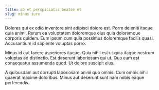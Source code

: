 ```yaml
---
title: ab et perspiciatis beatae et
slug: minus iure
---
```


Dolores qui ex odio inventore sint adipisci dolore est. Porro deleniti itaque quia animi. Rerum ea voluptatem doloremque eius quia doloremque corporis quidem. Eum ipsum cum quia possimus doloremque facilis quasi. Accusantium id sapiente voluptas porro.

Minus id aut facere asperiores itaque. Quia nihil est ut quia itaque nostrum voluptas ad distinctio. Est deserunt laboriosam qui ut. Quo eum est consequatur assumenda quod. Ut dolore suscipit eius.

A quibusdam aut corrupti laboriosam animi quo omnis. Cum omnis nihil quaerat maxime doloribus. Minus aut deserunt sunt nam nobis eaque perferendis.
